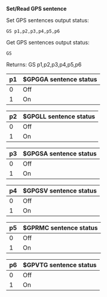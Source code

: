 __Set/Read GPS sentence__

Set GPS sentences output status:

	GS p1,p2,p3,p4,p5,p6

Get GPS sentences output status:

	GS

Returns: GS p1,p2,p3,p4,p5,p6

| p1  | $GPGGA sentence status |
| --- | --- |
| 0 | Off |
| 1 | On  |

| p2  | $GPGLL sentence status |
| --- | --- |
| 0 | Off |
| 1 | On  |

| p3  | $GPGSA sentence status |
| --- | --- |
| 0 | Off |
| 1 | On  |

| p4  | $GPGSV sentence status |
| --- | --- |
| 0 | Off |
| 1 | On  |

| p5  | $GPRMC sentence status |
| --- | --- |
| 0 | Off |
| 1 | On  |

| p6  | $GPVTG sentence status |
| --- | --- |
| 0 | Off |
| 1 | On  |
